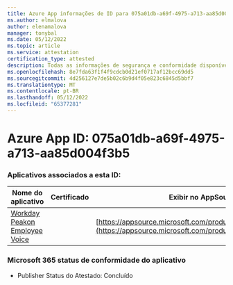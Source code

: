 ```yaml
---
title: Azure App informações de ID para 075a01db-a69f-4975-a713-aa85d004f3b5
ms.author: elmalova
author: elenamalova
manager: tonybal
ms.date: 05/12/2022
ms.topic: article
ms.service: attestation
certification_type: attested
description: Todas as informações de segurança e conformidade disponíveis para 075a01db-a69f-4975-a713-aa85d004f3b5.
ms.openlocfilehash: 8e7fda63f1f4f9cdcb0d21ef0717af12bcc69dd5
ms.sourcegitcommit: 4d256127e7de5b02c6b9d4f05e823c6845d5bbf7
ms.translationtype: MT
ms.contentlocale: pt-BR
ms.lasthandoff: 05/12/2022
ms.locfileid: "65377281"
---
```

# <a name="azure-app-id-075a01db-a69f-4975-a713-aa85d004f3b5"></a>Azure App ID: 075a01db-a69f-4975-a713-aa85d004f3b5


### <a name="apps-associated-with-this-id"></a>Aplicativos associados a esta ID:
| **Nome do aplicativo** | **Certificado** | **Exibir no AppSource** |
|--------------|---------------|-----------------------|
| [Workday Peakon Employee Voice](../forward/WA200003453.md) |  | [https://appsource.microsoft.com/product/office/WA200003453](https://appsource.microsoft.com/product/office/WA200003453) |

### <a name="microsoft-365-app-compliance-status"></a>Microsoft 365 status de conformidade do aplicativo
- Publisher Status do Atestado: Concluído
